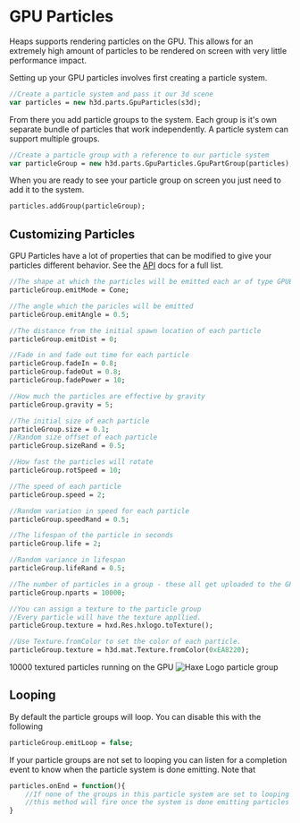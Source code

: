 # GPU Particles

Heaps supports rendering particles on the GPU. This allows for an extremely high amount of particles to be rendered on screen with very little performance impact.

Setting up your GPU particles involves first creating a particle system.

```haxe
//Create a particle system and pass it our 3d scene
var particles = new h3d.parts.GpuParticles(s3d);
```

From there you add particle groups to the system. Each group is it's own separate bundle of particles that work independently. A particle system can support multiple groups.

```haxe
//Create a particle group with a reference to our particle system
var particleGroup = new h3d.parts.GpuParticles.GpuPartGroup(particles);
```

When you are ready to see your particle group on screen you just need to add it to the system.
```haxe
particles.addGroup(particleGroup);
```

## Customizing Particles

GPU Particles have a lot of properties that can be modified to give your particles different behavior.  See the [API](https://heaps.io/api/h3d/parts/GpuPartGroup.html) docs for a full list.

```haxe
//The shape at which the particles will be emitted each ar of type GPUEmitMode
particleGroup.emitMode = Cone;

//The angle which the paricles will be emitted
particleGroup.emitAngle = 0.5;

//The distance from the initial spawn location of each particle
particleGroup.emitDist = 0;

//Fade in and fade out time for each particle
particleGroup.fadeIn = 0.8;
particleGroup.fadeOut = 0.8;
particleGroup.fadePower = 10;

//How much the particles are effective by gravity
particleGroup.gravity = 5;

//The initial size of each particle
particleGroup.size = 0.1;
//Random size offset of each particle
particleGroup.sizeRand = 0.5;

//How fast the particles will rotate
particleGroup.rotSpeed = 10;

//The speed of each particle
particleGroup.speed = 2;

//Random variation in speed for each particle
particleGroup.speedRand = 0.5;

//The lifespan of the particle in seconds
particleGroup.life = 2;

//Random variance in lifespan
particleGroup.lifeRand = 0.5;

//The number of particles in a group - these all get uploaded to the GPU
particleGroup.nparts = 10000;

//You can assign a texture to the particle group
//Every particle will have the texture appllied.
particleGroup.texture = hxd.Res.hxlogo.toTexture();

//Use Texture.fromColor to set the color of each particle.
particleGroup.texture = h3d.mat.Texture.fromColor(0xEA8220);

```

10000 textured particles running on the GPU
![Haxe Logo particle group](img/h3d/particles.jpg)

## Looping

By default the particle groups will loop. You can disable this with the following

```haxe
particleGroup.emitLoop = false;
```

If your particle groups are not set to looping you can listen for a completion event to know when the particle system is done emitting. Note that

```haxe
particles.onEnd = function(){
    //If none of the groups in this particle system are set to looping
    //this method will fire once the system is done emitting particles
}
```
